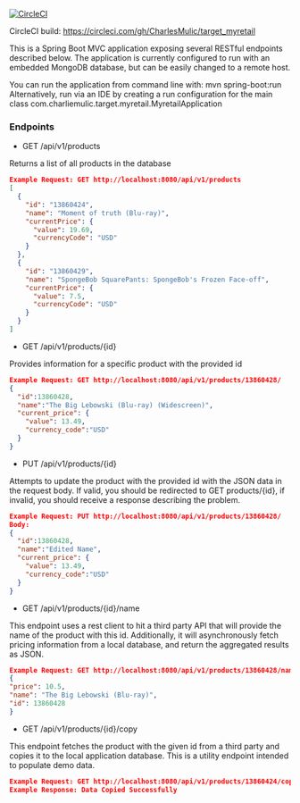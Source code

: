[![CircleCI](https://circleci.com/gh/CharlesMulic/target_myretail.svg?style=svg)](https://circleci.com/gh/CharlesMulic/target_myretail)

CircleCI build: https://circleci.com/gh/CharlesMulic/target_myretail

This is a Spring Boot MVC application exposing several RESTful endpoints described below. The application is currently configured to run with an embedded MongoDB database, but can be easily changed to a remote host.

You can run the application from command line with: mvn spring-boot:run
Alternatively, run via an IDE by creating a run configuration for the main class com.charliemulic.target.myretail.MyretailApplication

<h3>Endpoints</h3>

- GET /api/v1/products

<p>Returns a list of all products in the database</p>

```json
Example Request: GET http://localhost:8080/api/v1/products
[
  {
    "id": "13860424",
    "name": "Moment of truth (Blu-ray)",
    "currentPrice": {
      "value": 19.69,
      "currencyCode": "USD"
    }
  },
  {
    "id": "13860429",
    "name": "SpongeBob SquarePants: SpongeBob's Frozen Face-off",
    "currentPrice": {
      "value": 7.5,
      "currencyCode": "USD"
    }
  }
]
```

- GET /api/v1/products/{id}

<p>Provides information for a specific product with the provided id</p>

```json
Example Request: GET http://localhost:8080/api/v1/products/13860428/
{
  "id":13860428,
  "name":"The Big Lebowski (Blu-ray) (Widescreen)",
  "current_price": {
    "value": 13.49,
    "currency_code":"USD"
  }
}
```

- PUT /api/v1/products/{id}

<p>Attempts to update the product with the provided id with the JSON data in the request body. If valid, you should be redirected to GET products/{id}, if invalid, you should receive a response describing the problem.</p>

```json
Example Request: PUT http://localhost:8080/api/v1/products/13860428/
Body:
{
  "id":13860428,
  "name":"Edited Name",
  "current_price": {
    "value": 13.49,
    "currency_code":"USD"
  }
}
```

- GET /api/v1/products/{id}/name

This endpoint uses a rest client to hit a third party API that will provide the name of the product with this id. Additionally, it will asynchronously fetch pricing information from a local database, and return the aggregated results as JSON.

```json
Example Request: GET http://localhost:8080/api/v1/products/13860428/name
{
"price": 10.5,
"name": "The Big Lebowski (Blu-ray)",
"id": 13860428
}
```

- GET /api/v1/products/{id}/copy

This endpoint fetches the product with the given id from a third party and copies it to the local application database. This is a utility endpoint intended to populate demo data.

```json
Example Request: GET http://localhost:8080/api/v1/products/13860424/copy
Example Response: Data Copied Successfully
```